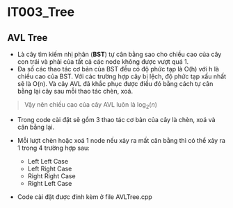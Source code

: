 # IT003_Tree

## AVL Tree

- Là cây tìm kiếm nhị phân (**BST**) tự cân bằng sao cho chiều cao của cây con trái và phải của tất cả các node không được vượt quá 1.
- Đa số các thao tác cơ bản của BST đều có độ phức tạp là O(h) với h là chiều cao của BST. Với các trường hợp cây bị lệch, độ phức tạp xấu nhất sẽ là O(n). Và cây AVL đã khắc phục được điều đó bằng cách tự cân bằng lại cây sau mỗi thao tác chèn, xoá.

> Vậy nên chiều cao của cây AVL luôn là $\log_2(n)$

- Trong code cài đặt sẽ gồm 3 thao tác cơ bản của cây là chèn, xoá và cân bằng lại.
- Mỗi lượt chèn hoặc xoá 1 node nếu xảy ra mất cân bằng thì có thể xảy ra 1 trong 4 trường hợp sau:

  - Left Left Case
  - Left Right Case
  - Right Right Case
  - Right Left Case

- Code cài đặt được đính kèm ở file AVLTree.cpp
